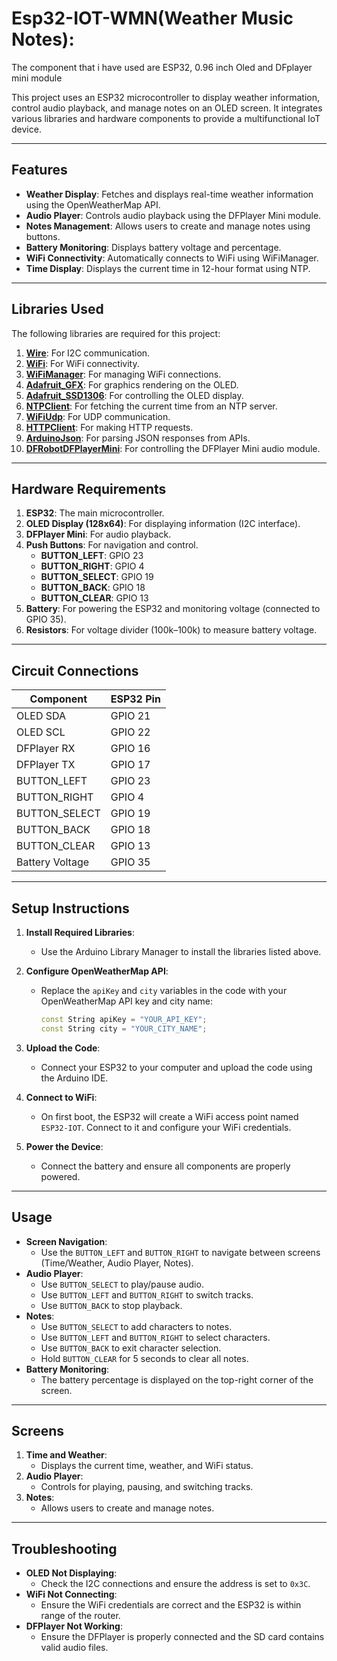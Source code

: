 # Esp32-IOT-WMN(Weather Music Notes):

The component that i have used are ESP32, 0.96 inch Oled and DFplayer mini module

This project uses an ESP32 microcontroller to display weather information, control audio playback, and manage notes on an OLED screen. It integrates various libraries and hardware components to provide a multifunctional IoT device.

---

## Features

- **Weather Display**: Fetches and displays real-time weather information using the OpenWeatherMap API.
- **Audio Player**: Controls audio playback using the DFPlayer Mini module.
- **Notes Management**: Allows users to create and manage notes using buttons.
- **Battery Monitoring**: Displays battery voltage and percentage.
- **WiFi Connectivity**: Automatically connects to WiFi using WiFiManager.
- **Time Display**: Displays the current time in 12-hour format using NTP.

---

## Libraries Used

The following libraries are required for this project:

1. **[Wire](https://www.arduino.cc/en/Reference/Wire)**: For I2C communication.
2. **[WiFi](https://www.arduino.cc/en/Reference/WiFi)**: For WiFi connectivity.
3. **[WiFiManager](https://github.com/tzapu/WiFiManager)**: For managing WiFi connections.
4. **[Adafruit_GFX](https://github.com/adafruit/Adafruit-GFX-Library)**: For graphics rendering on the OLED.
5. **[Adafruit_SSD1306](https://github.com/adafruit/Adafruit_SSD1306)**: For controlling the OLED display.
6. **[NTPClient](https://github.com/arduino-libraries/NTPClient)**: For fetching the current time from an NTP server.
7. **[WiFiUdp](https://www.arduino.cc/en/Reference/WiFiUdp)**: For UDP communication.
8. **[HTTPClient](https://www.arduino.cc/en/Reference/HTTPClient)**: For making HTTP requests.
9. **[ArduinoJson](https://arduinojson.org/)**: For parsing JSON responses from APIs.
10. **[DFRobotDFPlayerMini](https://github.com/DFRobot/DFRobotDFPlayerMini)**: For controlling the DFPlayer Mini audio module.

---

## Hardware Requirements

1. **ESP32**: The main microcontroller.
2. **OLED Display (128x64)**: For displaying information (I2C interface).
3. **DFPlayer Mini**: For audio playback.
4. **Push Buttons**: For navigation and control.
   - **BUTTON_LEFT**: GPIO 23
   - **BUTTON_RIGHT**: GPIO 4
   - **BUTTON_SELECT**: GPIO 19
   - **BUTTON_BACK**: GPIO 18
   - **BUTTON_CLEAR**: GPIO 13
5. **Battery**: For powering the ESP32 and monitoring voltage (connected to GPIO 35).
6. **Resistors**: For voltage divider (100k–100k) to measure battery voltage.

---

## Circuit Connections

| Component       | ESP32 Pin |
| --------------- | --------- |
| OLED SDA        | GPIO 21   |
| OLED SCL        | GPIO 22   |
| DFPlayer RX     | GPIO 16   |
| DFPlayer TX     | GPIO 17   |
| BUTTON_LEFT     | GPIO 23   |
| BUTTON_RIGHT    | GPIO 4    |
| BUTTON_SELECT   | GPIO 19   |
| BUTTON_BACK     | GPIO 18   |
| BUTTON_CLEAR    | GPIO 13   |
| Battery Voltage | GPIO 35   |

---

## Setup Instructions

1. **Install Required Libraries**:

   - Use the Arduino Library Manager to install the libraries listed above.

2. **Configure OpenWeatherMap API**:

   - Replace the `apiKey` and `city` variables in the code with your OpenWeatherMap API key and city name:
     ```cpp
     const String apiKey = "YOUR_API_KEY";
     const String city = "YOUR_CITY_NAME";
     ```

3. **Upload the Code**:

   - Connect your ESP32 to your computer and upload the code using the Arduino IDE.

4. **Connect to WiFi**:

   - On first boot, the ESP32 will create a WiFi access point named `ESP32-IOT`. Connect to it and configure your WiFi credentials.

5. **Power the Device**:
   - Connect the battery and ensure all components are properly powered.

---

## Usage

- **Screen Navigation**:
  - Use the `BUTTON_LEFT` and `BUTTON_RIGHT` to navigate between screens (Time/Weather, Audio Player, Notes).
- **Audio Player**:
  - Use `BUTTON_SELECT` to play/pause audio.
  - Use `BUTTON_LEFT` and `BUTTON_RIGHT` to switch tracks.
  - Use `BUTTON_BACK` to stop playback.
- **Notes**:
  - Use `BUTTON_SELECT` to add characters to notes.
  - Use `BUTTON_LEFT` and `BUTTON_RIGHT` to select characters.
  - Use `BUTTON_BACK` to exit character selection.
  - Hold `BUTTON_CLEAR` for 5 seconds to clear all notes.
- **Battery Monitoring**:
  - The battery percentage is displayed on the top-right corner of the screen.

---

## Screens

1. **Time and Weather**:
   - Displays the current time, weather, and WiFi status.
2. **Audio Player**:
   - Controls for playing, pausing, and switching tracks.
3. **Notes**:
   - Allows users to create and manage notes.

---

## Troubleshooting

- **OLED Not Displaying**:
  - Check the I2C connections and ensure the address is set to `0x3C`.
- **WiFi Not Connecting**:
  - Ensure the WiFi credentials are correct and the ESP32 is within range of the router.
- **DFPlayer Not Working**:
  - Ensure the DFPlayer is properly connected and the SD card contains valid audio files.
